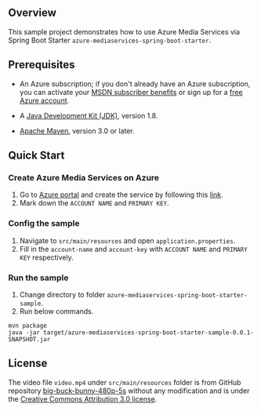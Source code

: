 ## Overview
This sample project demonstrates how to use Azure Media Services via Spring Boot Starter `azure-mediaservices-spring-boot-starter`. 

## Prerequisites

* An Azure subscription; if you don't already have an Azure subscription, you can activate your [MSDN subscriber benefits](https://azure.microsoft.com/en-us/pricing/member-offers/msdn-benefits-details/) or sign up for a [free Azure account](https://azure.microsoft.com/en-us/free/).

* A [Java Development Kit (JDK)](http://www.oracle.com/technetwork/java/javase/downloads/), version 1.8.

* [Apache Maven](http://maven.apache.org/), version 3.0 or later.

## Quick Start

### Create Azure Media Services on Azure

1. Go to [Azure portal](https://portal.azure.com/) and create the service by following this [link](https://docs.microsoft.com/en-us/azure/media-services/media-services-portal-create-account). 
2. Mark down the `ACCOUNT NAME` and `PRIMARY KEY`.
                                                                                                                                                                                                                                                                                               
### Config the sample

1. Navigate to `src/main/resources` and open `application.properties`.
2. Fill in the `account-name` and `account-key` with `ACCOUNT NAME` and `PRIMARY KEY` respectively. 

### Run the sample

1. Change directory to folder `azure-mediaservices-spring-boot-starter-sample`.
2. Run below commands. 

```
mvn package
java -jar target/azure-mediaservices-spring-boot-starter-sample-0.0.1-SNAPSHOT.jar
```

## License

The video file `video.mp4` under `src/main/resources` folder is from GitHub repository [big-buck-bunny-480p-5s](https://github.com/bower-media-samples/big-buck-bunny-480p-5s) without any modification and is under the [Creative Commons Attribution 3.0 license](http://creativecommons.org/licenses/by/3.0/).
